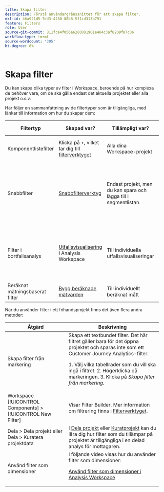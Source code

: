 ```yaml
---
title: Skapa filter
description: Förstå användargränssnittet för att skapa filter.
exl-id: b6a921d5-7dd3-4230-88b8-5f1cd313b791
feature: Filters
role: User
source-git-commit: 811fce4f056a6280081901e484c3af8209f87c06
workflow-type: tm+mt
source-wordcount: '305'
ht-degree: 0%

---
```


# Skapa filter

Du kan skapa olika typer av filter i Workspace, beroende på hur komplexa de behöver vara, om de ska gälla endast det aktuella projektet eller alla projekt o.s.v.

Här följer en sammanfattning av de filtertyper som är tillgängliga, med länkar till information om hur du skapar dem:

| Filtertyp | Skapad var? | Tillämpligt var? | När ska du använda |
| --- | --- | --- | --- |
| Komponentlistefilter | Klicka på +, vilket tar dig till [filterverktyget](/help/components/filters/filter-builder.md) | Alla dina Workspace-projekt | För mer komplexa filter, sekventiella filter |
| Snabbfilter | [Snabbfilterverktyg](/help/components/filters/quick-filters.md) | Endast projekt, men du kan spara och lägga till i segmentlistan. | Kan användas för filter med en regel (dra och släpp) eller för att lägga till/redigera flera regler (genom att klicka på filterikonen) |
| Filter i bortfallsanalys | [Utfallsvisualisering](/help/analysis-workspace/visualizations/fallout/compare-segments-fallout.md) i Analysis Workspace | Till individuella utfallsvisualiseringar | Skapa filter från en kontaktyta, lägg till filter som kontaktyta och jämför viktiga arbetsflöden mellan olika filter |
| Beräknat mätningsbaserat filter | [Bygg beräknade mätvärden](/help/components/calc-metrics/cm-workflow/metrics-with-segments.md) | Till individuellt beräknat mått | Använd filter i måttdefinitionen |

När du använder filter i ett frihandsprojekt finns det även flera andra metoder:

| Åtgärd | Beskrivning |
| --- | --- |
| Skapa filter från markering | Skapa ett textbundet filter. Det här filtret gäller bara för det öppna projektet och sparas inte som ett Customer Journey Analytics-filter.<p> 1. Välj vilka tabellrader som du vill ska ingå i filtret.  2. Högerklicka på markeringen.  3. Klicka på *Skapa filter från markering*. |
| Workspace [!UICONTROL Components] > [!UICONTROL New Filter] | Visar Filter Builder. Mer information om filtrering finns i [Filterverktyget](/help/components/filters/filter-builder.md). |
| Dela > Dela projekt eller Dela > Kuratera projektdata | I [Dela projekt](/help/analysis-workspace/curate-share/share-projects.md) eller [Kuratprojekt](/help/analysis-workspace/curate-share/curate.md) kan du lära dig hur filter som du tillämpar på projektet är tillgängliga i en delad analys för mottagaren. |
| Använd filter som dimensioner | I följande video visas hur du använder filter som dimensioner:  <p>[Använd filter som dimensioner i Analysis Workspace](https://experienceleague.adobe.com/docs/customer-journey-analytics-learn/tutorials/components/filters/use-filters-as-dimensions.html)</p> |
